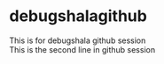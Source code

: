 # debugshalagithub
This is for debugshala github session\
This is the second line in github session
